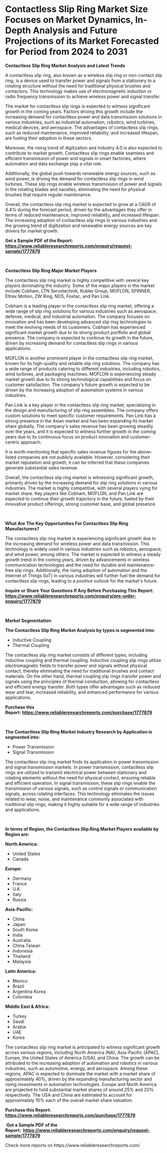 <p><h1>Contactless Slip Ring Market Size Focuses on Market Dynamics, In-Depth Analysis and Future Projections of its Market Forecasted for Period from 2024 to 2031</h1></p><p><strong>Contactless Slip Ring Market Analysis and Latest Trends</strong></p>
<p><p>A contactless slip ring, also known as a wireless slip ring or non-contact slip ring, is a device used to transfer power and signals from a stationary to a rotating structure without the need for traditional physical brushes and contactors. This technology makes use of electromagnetic induction or radio frequency transmission to achieve wireless power and signal transfer.</p><p>The market for contactless slip rings is expected to witness significant growth in the coming years. Factors driving this growth include the increasing demand for contactless power and data transmission solutions in various industries, such as industrial automation, robotics, wind turbines, medical devices, and aerospace. The advantages of contactless slip rings, such as reduced maintenance, improved reliability, and increased lifespan, are fueling their adoption in these sectors.</p><p>Moreover, the rising trend of digitization and Industry 4.0 is also expected to contribute to market growth. Contactless slip rings enable seamless and efficient transmission of power and signals in smart factories, where automation and data exchange play a vital role.</p><p>Additionally, the global push towards renewable energy sources, such as wind power, is driving the demand for contactless slip rings in wind turbines. These slip rings enable wireless transmission of power and signals in the rotating blades and nacelles, eliminating the need for physical brushes that require regular maintenance.</p><p>Overall, the contactless slip ring market is expected to grow at a CAGR of 4.4% during the forecast period, driven by the advantages they offer in terms of reduced maintenance, improved reliability, and increased lifespan. The increasing adoption of contactless slip rings in various industries and the growing trend of digitization and renewable energy sources are key drivers for market growth.</p></p>
<p><strong>Get a Sample PDF of the Report:&nbsp; <a href="https://www.reliableresearchreports.com/enquiry/request-sample/1777879">https://www.reliableresearchreports.com/enquiry/request-sample/1777879</a></strong></p>
<p>&nbsp;</p>
<p><strong>Contactless Slip Ring Major Market Players</strong></p>
<p><p>The contactless slip ring market is highly competitive with several key players dominating the industry. Some of the major players in the market include Cobham, LTN Servotechnik, Kubler Group, MOFLON, SPINNER, Eltrex Motion, ZW Ring, NDS, Foxtac, and Pan Link.</p><p>Cobham is a leading player in the contactless slip ring market, offering a wide range of slip ring solutions for various industries such as aerospace, defense, medical, and industrial automation. The company focuses on innovation and has been developing advanced slip ring technologies to meet the evolving needs of its customers. Cobham has experienced significant market growth due to its strong product portfolio and global presence. The company is expected to continue its growth in the future, driven by increasing demand for contactless slip rings in various applications.</p><p>MOFLON is another prominent player in the contactless slip ring market, known for its high-quality and reliable slip ring solutions. The company has a wide range of products catering to different industries, including robotics, wind turbines, and packaging machines. MOFLON is experiencing steady market growth due to its strong technological capabilities and focus on customer satisfaction. The company's future growth is expected to be driven by the increasing adoption of automation systems in various industries.</p><p>Pan Link is a key player in the contactless slip ring market, specializing in the design and manufacturing of slip ring assemblies. The company offers custom solutions to meet specific customer requirements. Pan Link has a strong presence in the Asian market and has been expanding its market share globally. The company's sales revenue has been growing steadily over the years, and it is expected to witness further growth in the coming years due to its continuous focus on product innovation and customer-centric approach.</p><p>It is worth mentioning that specific sales revenue figures for the above-listed companies are not publicly available. However, considering their market reputation and growth, it can be inferred that these companies generate substantial sales revenue.</p><p>Overall, the contactless slip ring market is witnessing significant growth, primarily driven by the increasing demand for slip ring solutions in various industries. The market is highly competitive, with several players vying for market share. Key players like Cobham, MOFLON, and Pan Link are expected to continue their growth trajectory in the future, fueled by their innovative product offerings, strong customer base, and global presence.</p></p>
<p>&nbsp;</p>
<p><strong>What Are The Key Opportunities For Contactless Slip Ring Manufacturers?</strong></p>
<p><p>The contactless slip ring market is experiencing significant growth due to the increasing demand for wireless power and data transmission. This technology is widely used in various industries such as robotics, aerospace, and wind power, among others. The market is expected to witness a steady growth trend in the coming years, driven by advancements in wireless communication technologies and the need for durable and maintenance-free slip rings. Additionally, the rising adoption of automation and the Internet of Things (IoT) in various industries will further fuel the demand for contactless slip rings, leading to a positive outlook for the market's future.</p></p>
<p><strong>Inquire or Share Your Questions If Any Before Purchasing This Report: <a href="https://www.reliableresearchreports.com/enquiry/pre-order-enquiry/1777879">https://www.reliableresearchreports.com/enquiry/pre-order-enquiry/1777879</a></strong></p>
<p>&nbsp;</p>
<p><strong>Market Segmentation</strong></p>
<p><strong>The Contactless Slip Ring Market Analysis by types is segmented into:</strong></p>
<p><ul><li>Inductive Coupling</li><li>Thermal Coupling</li></ul></p>
<p><p>The contactless slip ring market consists of different types, including inductive coupling and thermal coupling. Inductive coupling slip rings utilize electromagnetic fields to transfer power and signals without physical contact, thereby eliminating the need for traditional brushes and contact materials. On the other hand, thermal coupling slip rings transfer power and signals using the principles of thermal conduction, allowing for contactless and efficient energy transfer. Both types offer advantages such as reduced wear and tear, increased reliability, and enhanced performance for various applications.</p></p>
<p><strong>Purchase this Report:&nbsp;<a href="https://www.reliableresearchreports.com/purchase/1777879">https://www.reliableresearchreports.com/purchase/1777879</a></strong></p>
<p>&nbsp;</p>
<p><strong>The Contactless Slip Ring Market Industry Research by Application is segmented into:</strong></p>
<p><ul><li>Power Transmission</li><li>Signal Transmission</li></ul></p>
<p><p>The contactless slip ring market finds its application in power transmission and signal transmission markets. In power transmission, contactless slip rings are utilized to transmit electrical power between stationary and rotating elements without the need for physical contact, ensuring reliable and efficient operation. In signal transmission, these slip rings enable the transmission of various signals, such as control signals or communication signals, across rotating interfaces. This technology eliminates the issues related to wear, noise, and maintenance commonly associated with traditional slip rings, making it highly suitable for a wide range of industries and applications.</p></p>
<p>&nbsp;</p>
<p><strong>In terms of Region, the Contactless Slip Ring Market Players available by Region are:</strong></p>
<p>
    <p> <strong> North America: </strong>
        <ul>
            <li>United States</li>
            <li>Canada</li>
        </ul>
        </p> 
    <p> <strong> Europe: </strong>
        <ul>
            <li>Germany</li>
            <li>France</li>
            <li>U.K.</li>
            <li>Italy</li>
            <li>Russia</li>
        </ul>
        </p> 
    <p> <strong> Asia-Pacific: </strong>
        <ul>
            <li>China</li>
            <li>Japan</li>
            <li>South Korea</li>
            <li>India</li>
            <li>Australia</li>
            <li>China Taiwan</li>
            <li>Indonesia</li>
            <li>Thailand</li>
            <li>Malaysia</li>
        </ul>
        </p> 
    <p> <strong> Latin America: </strong>
        <ul>
            <li>Mexico</li>
            <li>Brazil</li>
            <li>Argentina Korea</li>
            <li>Colombia</li>
        </ul>
        </p> 
    <p> <strong> Middle East & Africa: </strong>
        <ul>
            <li>Turkey</li>
            <li>Saudi</li>
            <li>Arabia</li>
            <li>UAE</li>
            <li>Korea</li>
        </ul>
    </p>
    </p>
<p><p>The contactless slip ring market is anticipated to witness significant growth across various regions, including North America (NA), Asia-Pacific (APAC), Europe, the United States of America (USA), and China. The growth can be attributed to the increasing adoption of automation and robotics in various industries, such as automotive, energy, and aerospace. Among these regions, APAC is expected to dominate the market with a market share of approximately 40%, driven by the expanding manufacturing sector and rising investments in automation technologies. Europe and North America are projected to hold substantial market shares of around 25% and 20% respectively. The USA and China are estimated to account for approximately 10% each of the overall market share valuation.</p></p>
<p><strong>Purchase this Report: <a href="https://www.reliableresearchreports.com/purchase/1777879">https://www.reliableresearchreports.com/purchase/1777879</a></strong></p>
<p>&nbsp;<strong>Get a Sample PDF of the Report:&nbsp;&nbsp;<a href="https://www.reliableresearchreports.com/enquiry/request-sample/1777879">https://www.reliableresearchreports.com/enquiry/request-sample/1777879</a></strong></p>
<p><strong></strong></p>
<p>Check more reports on https://www.reliableresearchreports.com/</p>